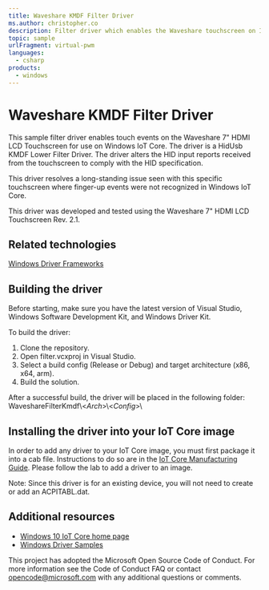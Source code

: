 ```yaml
---
title: Waveshare KMDF Filter Driver
ms.author: christopher.co
description: Filter driver which enables the Waveshare touchscreen on IoT Core.
topic: sample
urlFragment: virtual-pwm
languages:
  - csharp
products:
  - windows
---
```


# Waveshare KMDF Filter Driver

This sample filter driver enables touch events on the Waveshare 7" HDMI LCD Touchscreen for use on Windows IoT Core.  The driver is a HidUsb KMDF Lower Filter Driver.  The driver alters the HID input reports received from the touchscreen to comply with the HID specification.

This driver resolves a long-standing issue seen with this specific touchscreen where finger-up events were not recognized in Windows IoT Core.

This driver was developed and tested using the Waveshare 7" HDMI LCD Touchscreen Rev. 2.1.

## Related technologies
[Windows Driver Frameworks](http://msdn.microsoft.com/en-us/library/windows/hardware/ff557565)

## Building the driver
Before starting, make sure you have the latest version of Visual Studio, Windows Software Development Kit, and Windows Driver Kit.

To build the driver:
1. Clone the repository.
2. Open filter.vcxproj in Visual Studio.
3. Select a build config (Release or Debug) and target architecture (x86, x64, arm).
4. Build the solution.

After a successful build, the driver will be placed in the following folder: WaveshareFilterKmdf\\\<*Arch*\>\\<*Config*\>\

## Installing the driver into your IoT Core image
In order to add any driver to your IoT Core image, you must first package it into a cab file.  Instructions to do so are in the [IoT Core Manufacturing Guide](https://docs.microsoft.com/en-us/windows-hardware/manufacture/iot/add-a-driver-to-an-image). Please follow the lab to add a driver to an image.

Note: Since this driver is for an existing device, you will not need to create or add an ACPITABL.dat.

## Additional resources
* [Windows 10 IoT Core home page](https://developer.microsoft.com/en-us/windows/iot/)
* [Windows Driver Samples](https://github.com/Microsoft/Windows-driver-samples/)

This project has adopted the Microsoft Open Source Code of Conduct. For more information see the Code of Conduct FAQ or contact <opencode@microsoft.com> with any additional questions or comments.
